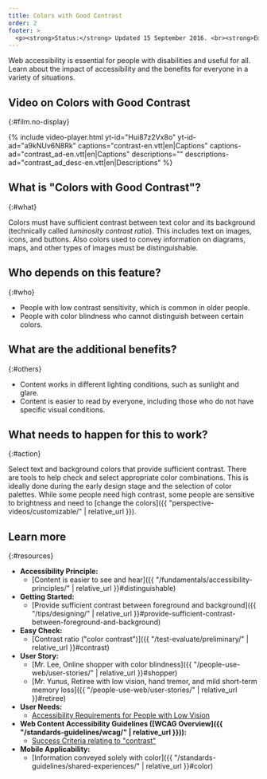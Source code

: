 ```yaml
---
title: Colors with Good Contrast
order: 2
footer: >
  <p><strong>Status:</strong> Updated 15 September 2016. <br><strong>Editor and project lead:</strong> <a href="https://www.w3.org/People/shadi">Shadi Abou-Zahra</a>. Developed by the <a href="https://www.w3.org/WAI/EO/">Education and Outreach Working Group (EOWG)</a> with support from the <a href="https://www.w3.org/WAI/DEV/">WAI-DEV project</a>, co-funded by the European Commission. <a href="../acknowledgements/">Acknowledgements</a>.</p>
---
```


Web accessibility is essential for people with disabilities and useful
for all. Learn about the impact of accessibility and the benefits for
everyone in a variety of situations.

## Video on Colors with Good Contrast
{:#film.no-display}

{% include video-player.html
    yt-id="Hui87z2Vx8o"
    yt-id-ad="a9kNUv6N8Rk"
    captions="contrast-en.vtt|en|Captions"
    captions-ad="contrast_ad-en.vtt|en|Captions"
    descriptions=""
    descriptions-ad="contrast_ad_desc-en.vtt|en|Descriptions"
%}

## What is "Colors with Good Contrast"?
{:#what}

Colors must have sufficient contrast between text color and its background (technically called <em>luminosity contrast ratio</em>). This includes text on images, icons, and buttons. Also colors used to convey information on diagrams, maps, and other types of images must be distinguishable.

## Who depends on this feature?
{:#who}

-   People with low contrast sensitivity, which is common in older
    people.
-   People with color blindness who cannot distinguish between certain
    colors.

## What are the additional benefits?
{:#others}

-   Content works in different lighting conditions, such as sunlight and
    glare.
-   Content is easier to read by everyone, including those who do not
    have specific visual conditions.

## What needs to happen for this to work?
{:#action}

Select text and background colors that provide sufficient contrast.
There are tools to help check and select appropriate color combinations.
This is ideally done during the early design stage and the selection of
color palettes. While some people need high contrast, some people are
sensitive to brightness and need to [change the colors]({{ "perspective-videos/customizable/" | relative_url }}).

## Learn more
{:#resources}

-   **Accessibility Principle:**
    -   [Content is easier to see and
        hear]({{ "/fundamentals/accessibility-principles/" | relative_url }}#distinguishable)
-   **Getting Started:**
    -   [Provide sufficient contrast between foreground and
        background]({{ "/tips/designing/" | relative_url }}#provide-sufficient-contrast-between-foreground-and-background)
-   **Easy Check:**
    -   [Contrast ratio ("color
        contrast")]({{ "/test-evaluate/preliminary/" | relative_url }}#contrast)
-   **User Story:**
    -   [Mr. Lee, Online shopper with color
        blindness]({{ "/people-use-web/user-stories/" | relative_url }}#shopper)
    -   [Mr. Yunus, Retiree with low vision, hand tremor, and mild
        short-term memory
        loss]({{ "/people-use-web/user-stories/" | relative_url }}#retiree)
-   **User Needs:**
    -   [Accessibility Requirements for People with Low
        Vision](http://www.w3.org/TR/low-vision-needs/)
-   **Web Content Accessibility Guidelines ([WCAG
    Overview]({{ "/standards-guidelines/wcag/" | relative_url }})):**
    -   [Success Criteria relating to
        "contrast"](https://www.w3.org/WAI/WCAG20/quickref/?tags=contrast)
-   **Mobile Applicability:**
    -   [Information conveyed solely with
        color]({{ "/standards-guidelines/shared-experiences/" | relative_url }}#color)

